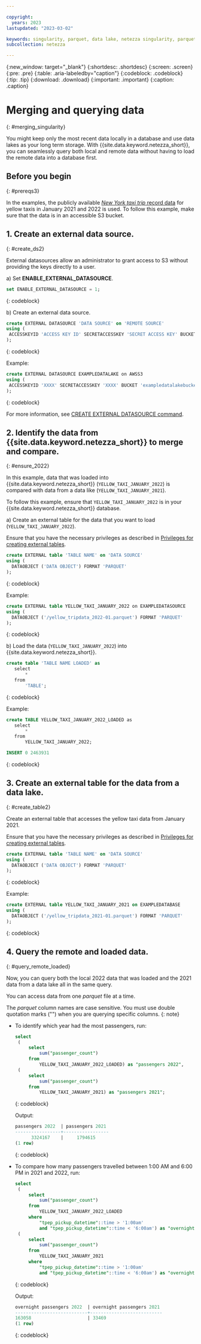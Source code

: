 ```yaml
---

copyright:
  years: 2023
lastupdated: "2023-03-02"

keywords: singularity, parquet, data lake, netezza singularity, parquet files, querying data
subcollection: netezza

---
```


{:new_window: target="_blank"}
{:shortdesc: .shortdesc}
{:screen: .screen}
{:pre: .pre}
{:table: .aria-labeledby="caption"}
{:codeblock: .codeblock}
{:tip: .tip}
{:download: .download}
{:important: .important}
{:caption: .caption}

# Merging and querying data
{: #merging_singularity}

You might keep only the most recent data locally in a database and use data lakes as your long term storage. With {{site.data.keyword.netezza_short}}, you can seamlessly query both local and remote data without having to load the remote data into a database first.

## Before you begin
{: #prereqs3}

In the examples, the publicly available [*New York taxi trip* record data](https://www1.nyc.gov/site/tlc/about/tlc-trip-record-data.page) for yellow taxis in January 2021 and 2022 is used. To follow this example, make sure that the data is in an accessible S3 bucket.

## 1. Create an external data source.
{: #create_ds2}

External datasources allow an administrator to grant access to S3 without providing the keys directly to a user.

a) Set **ENABLE_EXTERNAL_DATASOURCE**.

   ```sql
   set ENABLE_EXTERNAL_DATASOURCE = 1;
   ```
   {: codeblock}

b) Create an external data source.

   ```sql
   create EXTERNAL DATASOURCE 'DATA SOURCE' on 'REMOTE SOURCE'
   using (
    ACCESSKEYID 'ACCESS KEY ID' SECRETACCESSKEY 'SECRET ACCESS KEY' BUCKET 'BUCKET' REGION 'REGION'
   );
   ```
   {: codeblock}

   Example:

   ```sql
   create EXTERNAL DATASOURCE EXAMPLEDATALAKE on AWSS3 
   using (
    ACCESSKEYID 'XXXX' SECRETACCESSKEY 'XXXX' BUCKET 'exampledatalakebucket' REGION 'US-EAST-1'
   );
   ```
   {: codeblock}

   For more information, see [CREATE EXTERNAL DATASOURCE command](https://www.ibm.com/docs/en/netezza?topic=tables-create-external-datasource-command).

## 2. Identify the data from {{site.data.keyword.netezza_short}} to merge and compare.
{: #ensure_2022}

In this example, data that was loaded into {{site.data.keyword.netezza_short}} (`YELLOW_TAXI_JANUARY_2022`) is compared with data from a data like (`YELLOW_TAXI_JANUARY_2021`).

To follow this example, ensure that `YELLOW_TAXI_JANUARY_2022` is in your {{site.data.keyword.netezza_short}} database.

a) Create an external table for the data that you want to load (`YELLOW_TAXI_JANUARY_2022`).

   Ensure that you have the necessary privileges as described in [Privileges for creating external tables](https://www.ibm.com/docs/en/netezza?topic=et-create-external-table-command-2).

   ```sql
   create EXTERNAL table 'TABLE NAME' on 'DATA SOURCE'
   using ( 
     DATAOBJECT ('DATA OBJECT') FORMAT 'PARQUET' 
   );
   ```
   {: codeblock}

   Example:

   ```sql
   create EXTERNAL table YELLOW_TAXI_JANUARY_2022 on EXAMPLEDATASOURCE
   using ( 
     DATAOBJECT ('/yellow_tripdata_2022-01.parquet') FORMAT 'PARQUET' 
   );
   ```
   {: codeblock}

b) Load the data (`YELLOW_TAXI_JANUARY_2022`) into {{site.data.keyword.netezza_short}}.

   ```sql
   create table 'TABLE NAME LOADED' as
   select
       * 
   from
       'TABLE';
   ```
   {: codeblock}

   Example:

   ```sql
   create TABLE YELLOW_TAXI_JANUARY_2022_LOADED as
   select
       * 
   from
       YELLOW_TAXI_JANUARY_2022;

   INSERT 0 2463931
   ```
   {: codeblock}

## 3. Create an external table for the data from a data lake.
{: #create_table2}

Create an external table that accesses the yellow taxi data from January 2021.

Ensure that you have the necessary privileges as described in [Privileges for creating external tables](https://www.ibm.com/docs/en/netezza?topic=et-create-external-table-command-2).

```sql
create EXTERNAL table 'TABLE NAME' on 'DATA SOURCE'
using ( 
  DATAOBJECT ('DATA OBJECT') FORMAT 'PARQUET' 
);
```
{: codeblock}

Example:

```sql
create EXTERNAL table YELLOW_TAXI_JANUARY_2021 on EXAMPLEDATABASE 
using ( 
  DATAOBJECT ('/yellow_tripdata_2021-01.parquet') FORMAT 'PARQUET' 
);
```
{: codeblock}

## 4. Query the remote and loaded data.
{: #query_remote_loaded}

Now, you can query both the local 2022 data that was loaded and the 2021 data from a data lake all in the same query.

You can access data from one *parquet* file at a time.

The *parquet* column names are case sensitive. You must use double quotation marks ("") when you are querying specific columns.
{: note}

- To identify which year had the most passengers, run:

   ```sql
   select
    (
        select
            sum("passenger_count")
        from
            YELLOW_TAXI_JANUARY_2022_LOADED) as "passengers 2022",
    (
        select
            sum("passenger_count")
        from
            YELLOW_TAXI_JANUARY_2021) as "passengers 2021";
    ```
   {: codeblock}

   Output:

   ```sql   
   passengers 2022  | passengers 2021
   -----------------+-----------------
         3324167    |     1794615
   (1 row)
   ```
   {: codeblock}

- To compare how many passengers travelled between 1:00 AM and 6:00 PM in 2021 and 2022, run:

   ```sql
   select
    (
        select
            sum("passenger_count")
        from
            YELLOW_TAXI_JANUARY_2022_LOADED
        where
            "tpep_pickup_datetime"::time > '1:00am'
            and "tpep_pickup_datetime"::time < '6:00am') as "overnight passengers 2022",
    (
        select
            sum("passenger_count")
        from
            YELLOW_TAXI_JANUARY_2021
        where
            "tpep_pickup_datetime"::time > '1:00am'
            and "tpep_pickup_datetime"::time < '6:00am') as "overnight passengers 2021"; 
   ```
   {: codeblock}

   Output:

   ```sql
   overnight passengers 2022  | overnight passengers 2021
   ---------------------------+---------------------------
   163058                     | 33469
   (1 row)
   ```
   {: codeblock}
